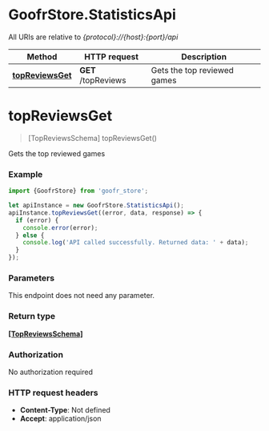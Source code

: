 # GoofrStore.StatisticsApi

All URIs are relative to *{protocol}://{host}:{port}/api*

Method | HTTP request | Description
------------- | ------------- | -------------
[**topReviewsGet**](StatisticsApi.md#topReviewsGet) | **GET** /topReviews | Gets the top reviewed games

<a name="topReviewsGet"></a>
# **topReviewsGet**
> [TopReviewsSchema] topReviewsGet()

Gets the top reviewed games

### Example
```javascript
import {GoofrStore} from 'goofr_store';

let apiInstance = new GoofrStore.StatisticsApi();
apiInstance.topReviewsGet((error, data, response) => {
  if (error) {
    console.error(error);
  } else {
    console.log('API called successfully. Returned data: ' + data);
  }
});
```

### Parameters
This endpoint does not need any parameter.

### Return type

[**[TopReviewsSchema]**](TopReviewsSchema.md)

### Authorization

No authorization required

### HTTP request headers

 - **Content-Type**: Not defined
 - **Accept**: application/json

